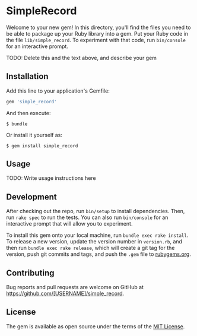# SimpleRecord

Welcome to your new gem! In this directory, you'll find the files you need to be able to package up your Ruby library into a gem. Put your Ruby code in the file `lib/simple_record`. To experiment with that code, run `bin/console` for an interactive prompt.

TODO: Delete this and the text above, and describe your gem

## Installation

Add this line to your application's Gemfile:

```ruby
gem 'simple_record'
```

And then execute:

    $ bundle

Or install it yourself as:

    $ gem install simple_record

## Usage

TODO: Write usage instructions here

## Development

After checking out the repo, run `bin/setup` to install dependencies. Then, run `rake spec` to run the tests. You can also run `bin/console` for an interactive prompt that will allow you to experiment.

To install this gem onto your local machine, run `bundle exec rake install`. To release a new version, update the version number in `version.rb`, and then run `bundle exec rake release`, which will create a git tag for the version, push git commits and tags, and push the `.gem` file to [rubygems.org](https://rubygems.org).

## Contributing

Bug reports and pull requests are welcome on GitHub at https://github.com/[USERNAME]/simple_record.


## License

The gem is available as open source under the terms of the [MIT License](http://opensource.org/licenses/MIT).

